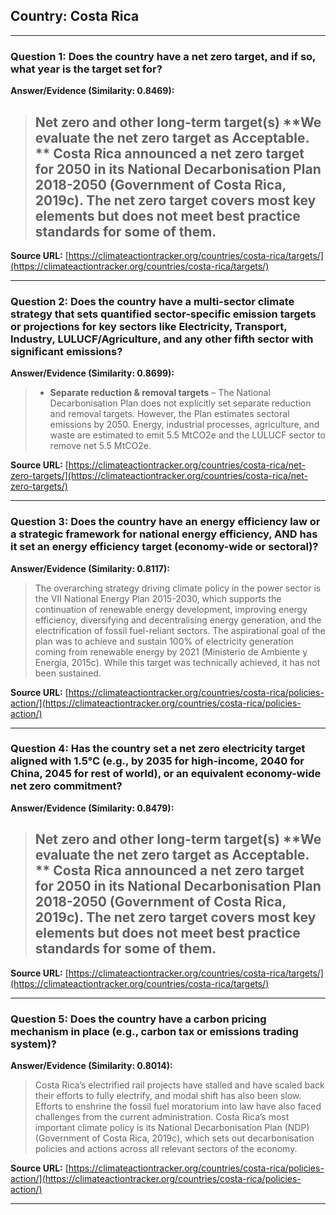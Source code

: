 ## Country: Costa Rica

---
### Question 1: Does the country have a net zero target, and if so, what year is the target set for?

**Answer/Evidence (Similarity: 0.8469):**
> ## Net zero and other long-term target(s)   **We evaluate the net zero target as Acceptable. **   Costa Rica announced a net zero target for 2050 in its National Decarbonisation Plan 2018-2050 (Government of Costa Rica, 2019c). The net zero target covers most key elements but does not meet best practice standards for some of them.

**Source URL:** [https://climateactiontracker.org/countries/costa-rica/targets/](https://climateactiontracker.org/countries/costa-rica/targets/)

---
### Question 2: Does the country have a multi-sector climate strategy that sets quantified sector-specific emission targets or projections for key sectors like Electricity, Transport, Industry, LULUCF/Agriculture, and any other fifth sector with significant emissions?

**Answer/Evidence (Similarity: 0.8699):**
> - **Separate reduction & removal targets** – The National Decarbonisation Plan does not explicitly set separate reduction and removal targets. However, the Plan estimates sectoral emissions by 2050. Energy, industrial processes, agriculture, and waste are estimated to emit 5.5 MtCO2e and the LULUCF sector to remove net 5.5 MtCO2e.

**Source URL:** [https://climateactiontracker.org/countries/costa-rica/net-zero-targets/](https://climateactiontracker.org/countries/costa-rica/net-zero-targets/)

---
### Question 3: Does the country have an energy efficiency law or a strategic framework for national energy efficiency, AND has it set an energy efficiency target (economy-wide or sectoral)?

**Answer/Evidence (Similarity: 0.8117):**
> The overarching strategy driving climate policy in the power sector is the VII National Energy Plan 2015-2030, which supports the continuation of renewable energy development, improving energy efficiency, diversifying and decentralising energy generation, and the electrification of fossil fuel-reliant sectors. The aspirational goal of the plan was to achieve and sustain 100% of electricity generation coming from renewable energy by 2021 (Ministerio de Ambiente y Energía, 2015c). While this target was technically achieved, it has not been sustained.

**Source URL:** [https://climateactiontracker.org/countries/costa-rica/policies-action/](https://climateactiontracker.org/countries/costa-rica/policies-action/)

---
### Question 4: Has the country set a net zero electricity target aligned with 1.5°C (e.g., by 2035 for high-income, 2040 for China, 2045 for rest of world), or an equivalent economy-wide net zero commitment?

**Answer/Evidence (Similarity: 0.8479):**
> ## Net zero and other long-term target(s)   **We evaluate the net zero target as Acceptable. **   Costa Rica announced a net zero target for 2050 in its National Decarbonisation Plan 2018-2050 (Government of Costa Rica, 2019c). The net zero target covers most key elements but does not meet best practice standards for some of them.

**Source URL:** [https://climateactiontracker.org/countries/costa-rica/targets/](https://climateactiontracker.org/countries/costa-rica/targets/)

---
### Question 5: Does the country have a carbon pricing mechanism in place (e.g., carbon tax or emissions trading system)?

**Answer/Evidence (Similarity: 0.8014):**
> Costa Rica’s electrified rail projects have stalled and have scaled back their efforts to fully electrify, and modal shift has also been slow. Efforts to enshrine the fossil fuel moratorium into law have also faced challenges from the current administration. Costa Rica’s most important climate policy is its National Decarbonisation Plan (NDP) (Government of Costa Rica, 2019c), which sets out decarbonisation policies and actions across all relevant sectors of the economy.

**Source URL:** [https://climateactiontracker.org/countries/costa-rica/policies-action/](https://climateactiontracker.org/countries/costa-rica/policies-action/)

---
